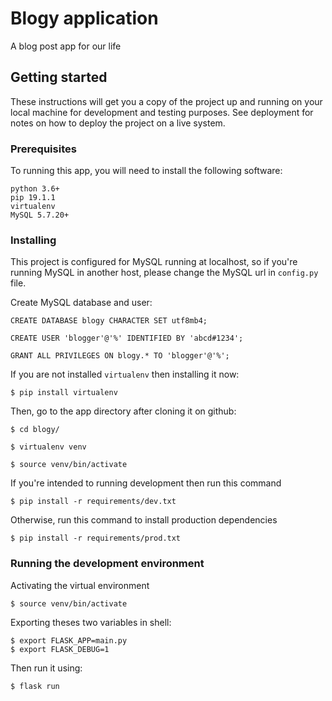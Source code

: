 # Blogy application

A blog post app for our life

## Getting started

These instructions will get you a copy of the project up and running on your local machine for development and testing purposes. 
See deployment for notes on how to deploy the project on a live system.

### Prerequisites

To running this app, you will need to install the following software:

```
python 3.6+
pip 19.1.1
virtualenv
MySQL 5.7.20+
```

### Installing

This project is configured for MySQL running at localhost, so if you're running
MySQL in another host, please change the MySQL url in `config.py` file.

Create MySQL database and user:

```mysql
CREATE DATABASE blogy CHARACTER SET utf8mb4;

CREATE USER 'blogger'@'%' IDENTIFIED BY 'abcd#1234';

GRANT ALL PRIVILEGES ON blogy.* TO 'blogger'@'%';
```

If you are not installed `virtualenv` then installing it now:

```shell script
$ pip install virtualenv
```

Then, go to the app directory after cloning it on github:

```shell script
$ cd blogy/

$ virtualenv venv

$ source venv/bin/activate
```

If you're intended to running development then run this command
```shell script
$ pip install -r requirements/dev.txt
```
Otherwise, run this command to install production dependencies
```shell script
$ pip install -r requirements/prod.txt
```

### Running the development environment

Activating the virtual environment
```shell script
$ source venv/bin/activate
```

Exporting theses two variables in shell:
```shell script
$ export FLASK_APP=main.py
$ export FLASK_DEBUG=1
```

Then run it using:
```shell script
$ flask run
```

